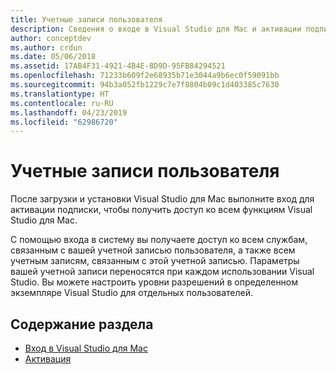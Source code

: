 ```yaml
---
title: Учетные записи пользователя
description: Сведения о входе в Visual Studio для Mac и активации подписок в Visual Studio для Mac
author: conceptdev
ms.author: crdun
ms.date: 05/06/2018
ms.assetid: 17AB4F31-4921-4B4E-8D9D-95FB84294521
ms.openlocfilehash: 71233b609f2e68935b71e3044a9b6ec0f59091bb
ms.sourcegitcommit: 94b3a052fb1229c7e7f8804b09c1d403385c7630
ms.translationtype: HT
ms.contentlocale: ru-RU
ms.lasthandoff: 04/23/2019
ms.locfileid: "62986720"
---
```

# <a name="user-accounts"></a>Учетные записи пользователя

После загрузки и установки Visual Studio для Mac выполните вход для активации подписки, чтобы получить доступ ко всем функциям Visual Studio для Mac.

С помощью входа в систему вы получаете доступ ко всем службам, связанным с вашей учетной записью пользователя, а также всем учетным записям, связанным с этой учетной записью. Параметры вашей учетной записи переносятся при каждом использовании Visual Studio. Вы можете настроить уровни разрешений в определенном экземпляре Visual Studio для отдельных пользователей.

## <a name="in-this-section"></a>Содержание раздела

* [Вход в Visual Studio для Mac](signing-in.md)
* [Активация](enable-subscription.md)
